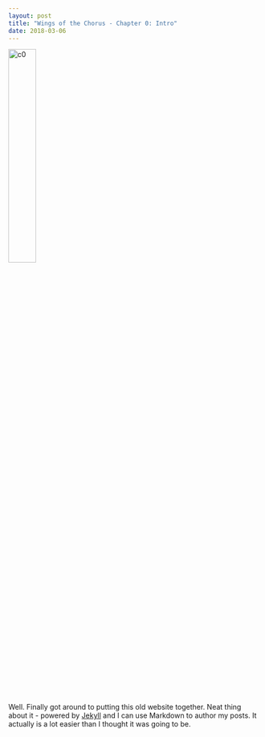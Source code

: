 ```yaml
---
layout: post
title: "Wings of the Chorus - Chapter 0: Intro"
date: 2018-03-06
---
```


<img src="/wingsofthechorus/images/c0.png" width="33%" align="middle" alt="c0"/>

Well. Finally got around to putting this old website together. Neat thing about it - powered by [Jekyll](http://jekyllrb.com) and I can use Markdown to author my posts. It actually is a lot easier than I thought it was going to be.
